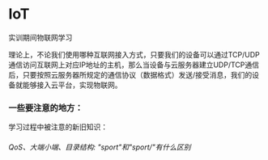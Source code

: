 # IoT
实训期间物联网学习

理论上，不论我们使用哪种互联网接入方式，只要我们的设备可以通过TCP/UDP通信访问互联网上对应IP地址的主机，那么当设备与云服务器建立UDP/TCP通信后，只要按照云服务器所规定的通信协议（数据格式）发送/接受消息，我们的设备就能够接入云平台，实现物联网。

### 一些要注意的地方：

学习过程中被注意的新旧知识：

###### QoS、大端小端、目录结构: "sport"和"sport/"有什么区别

